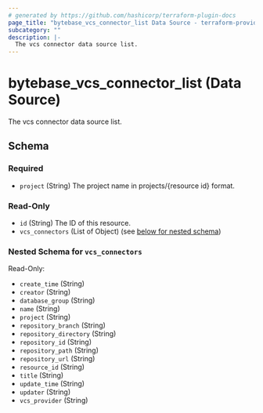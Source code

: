 ```yaml
---
# generated by https://github.com/hashicorp/terraform-plugin-docs
page_title: "bytebase_vcs_connector_list Data Source - terraform-provider-bytebase"
subcategory: ""
description: |-
  The vcs connector data source list.
---
```


# bytebase_vcs_connector_list (Data Source)

The vcs connector data source list.



<!-- schema generated by tfplugindocs -->
## Schema

### Required

- `project` (String) The project name in projects/{resource id} format.

### Read-Only

- `id` (String) The ID of this resource.
- `vcs_connectors` (List of Object) (see [below for nested schema](#nestedatt--vcs_connectors))

<a id="nestedatt--vcs_connectors"></a>
### Nested Schema for `vcs_connectors`

Read-Only:

- `create_time` (String)
- `creator` (String)
- `database_group` (String)
- `name` (String)
- `project` (String)
- `repository_branch` (String)
- `repository_directory` (String)
- `repository_id` (String)
- `repository_path` (String)
- `repository_url` (String)
- `resource_id` (String)
- `title` (String)
- `update_time` (String)
- `updater` (String)
- `vcs_provider` (String)


